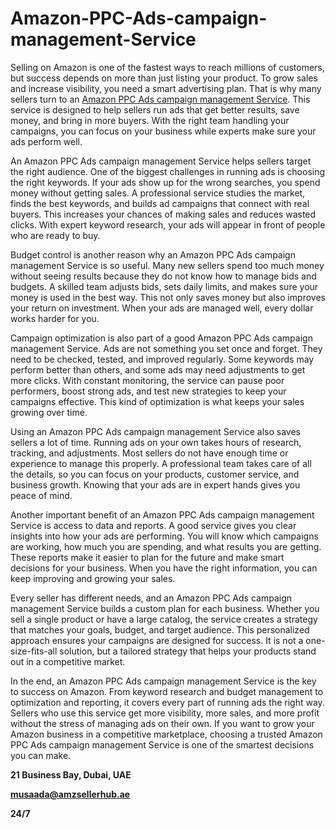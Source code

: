 # Amazon-PPC-Ads-campaign-management-Service
Selling on Amazon is one of the fastest ways to reach millions of customers, but success depends on more than just listing your product. To grow sales and increase visibility, you need a smart advertising plan. That is why many sellers turn to an [Amazon PPC Ads campaign management Service](https://amzsellerhub.ae/amazon-ppc-management/). This service is designed to help sellers run ads that get better results, save money, and bring in more buyers. With the right team handling your campaigns, you can focus on your business while experts make sure your ads perform well.

An Amazon PPC Ads campaign management Service helps sellers target the right audience. One of the biggest challenges in running ads is choosing the right keywords. If your ads show up for the wrong searches, you spend money without getting sales. A professional service studies the market, finds the best keywords, and builds ad campaigns that connect with real buyers. This increases your chances of making sales and reduces wasted clicks. With expert keyword research, your ads will appear in front of people who are ready to buy.

Budget control is another reason why an Amazon PPC Ads campaign management Service is so useful. Many new sellers spend too much money without seeing results because they do not know how to manage bids and budgets. A skilled team adjusts bids, sets daily limits, and makes sure your money is used in the best way. This not only saves money but also improves your return on investment. When your ads are managed well, every dollar works harder for you.

Campaign optimization is also part of a good Amazon PPC Ads campaign management Service. Ads are not something you set once and forget. They need to be checked, tested, and improved regularly. Some keywords may perform better than others, and some ads may need adjustments to get more clicks. With constant monitoring, the service can pause poor performers, boost strong ads, and test new strategies to keep your campaigns effective. This kind of optimization is what keeps your sales growing over time.

Using an Amazon PPC Ads campaign management Service also saves sellers a lot of time. Running ads on your own takes hours of research, tracking, and adjustments. Most sellers do not have enough time or experience to manage this properly. A professional team takes care of all the details, so you can focus on your products, customer service, and business growth. Knowing that your ads are in expert hands gives you peace of mind.

Another important benefit of an Amazon PPC Ads campaign management Service is access to data and reports. A good service gives you clear insights into how your ads are performing. You will know which campaigns are working, how much you are spending, and what results you are getting. These reports make it easier to plan for the future and make smart decisions for your business. When you have the right information, you can keep improving and growing your sales.

Every seller has different needs, and an Amazon PPC Ads campaign management Service builds a custom plan for each business. Whether you sell a single product or have a large catalog, the service creates a strategy that matches your goals, budget, and target audience. This personalized approach ensures your campaigns are designed for success. It is not a one-size-fits-all solution, but a tailored strategy that helps your products stand out in a competitive market.

In the end, an Amazon PPC Ads campaign management Service is the key to success on Amazon. From keyword research and budget management to optimization and reporting, it covers every part of running ads the right way. Sellers who use this service get more visibility, more sales, and more profit without the stress of managing ads on their own. If you want to grow your Amazon business in a competitive marketplace, choosing a trusted Amazon PPC Ads campaign management Service is one of the smartest decisions you can make.

**21 Business Bay, Dubai, UAE**

**musaada@amzsellerhub.ae**

**24/7**
